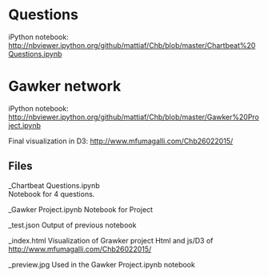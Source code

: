 # Questions

iPython notebook:
http://nbviewer.ipython.org/github/mattiaf/Chb/blob/master/Chartbeat%20Questions.ipynb



# Gawker network

iPython notebook:
http://nbviewer.ipython.org/github/mattiaf/Chb/blob/master/Gawker%20Project.ipynb

Final visualization in D3:
http://www.mfumagalli.com/Chb26022015/



## Files 

_Chartbeat Questions.ipynb	 
Notebook for 4 questions.

_Gawker Project.ipynb
Notebook for Project 

_test.json
Output of previous notebook

_index.html	
Visualization of Grawker project
Html and js/D3  of http://www.mfumagalli.com/Chb26022015/

_preview.jpg
Used in the Gawker Project.ipynb notebook

